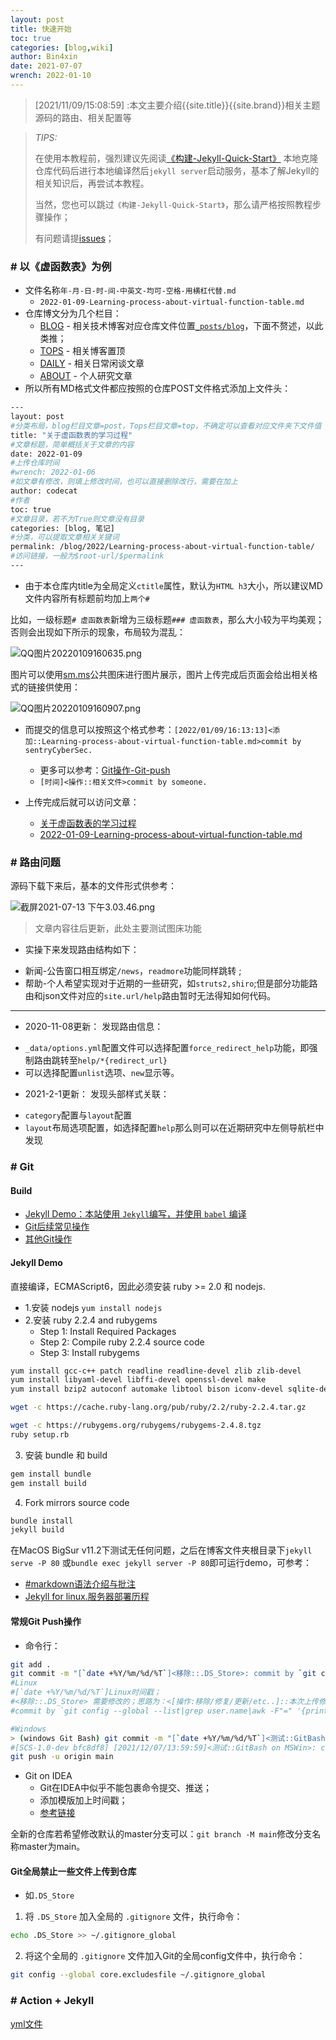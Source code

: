 ```yaml
---
layout: post
title: 快速开始
toc: true
categories: [blog,wiki]
author: Bin4xin
date: 2021-07-07
wrench: 2022-01-10
---
```


> [2021/11/09/15:08:59] :本文主要介绍{{site.title}}{{site.brand}}相关主题源码的路由、相关配置等

> *TIPS:*
>
> 在使用本教程前，强烈建议先阅读[《构建-Jekyll-Quick-Start》](https://github.com/Bin4xin/bin4xin.github.io/wiki/%E6%9E%84%E5%BB%BA-Jekyll-Quick-Start)
> 本地克隆仓库代码后进行本地编译然后`jekyll server`启动服务，基本了解Jekyll的相关知识后，再尝试本教程。
>
> 当然，您也可以跳过`《构建-Jekyll-Quick-Start》`，那么请严格按照教程步骤操作；
>
> 有问题请提[issues](https://github.com/Bin4xin/bin4xin.github.io/issues/new)；


### # 以《虚函数表》为例

- 文件名称`年-月-日-时-间-中英文-均可-空格-用横杠代替.md`
  - `2022-01-09-Learning-process-about-virtual-function-table.md`
- 仓库博文分为几个栏目：
  - [BLOG](https://www.sentrylab.cn/blog/) - 相关技术博客对应仓库文件位置[`_posts/blog`](https://github.com/Bin4xin/bin4xin.github.io/tree/main/_posts/blog)，下面不赘述，以此类推；
  - [TOPS](https://www.sentrylab.cn/tops/) - 相关博客置顶
  - [DAILY](https://www.sentrylab.cn/daily/) - 相关日常闲谈文章
  - [ABOUT](https://www.sentrylab.cn/about/) - 个人研究文章
- 所以所有MD格式文件都应按照的仓库POST文件格式添加上文件头：

```bash
---
layout: post
#分类布局，blog栏目文章=post，Tops栏目文章=top，不确定可以查看对应文件夹下文件值
title: "关于虚函数表的学习过程"
#文章标题，简单概括关于文章的内容
date: 2022-01-09
#上传仓库时间
#wrench: 2022-01-06
#如文章有修改，则填上修改时间，也可以直接删除改行，需要在加上
author: codecat
#作者
toc: true
#文章目录，若不为True则文章没有目录
categories: [blog, 笔记]
#分类，可以提取文章相关关键词
permalink: /blog/2022/Learning-process-about-virtual-function-table/
#访问链接，一般为$root-url/$permalink
---
```

- 由于本仓库内title为全局定义`ctitle`属性，默认为`HTML h3`大小，所以建议MD文件内容所有标题前均加上`两个#`

比如，一级标题`# 虚函数表`新增为三级标题`### 虚函数表`，那么大小较为平均美观；否则会出现如下所示的现象，布局较为混乱：

![QQ图片20220109160635.png](https://s2.loli.net/2022/01/09/b1yYzColZqBPO7N.png)

图片可以使用[sm.ms](https://sm.ms/)公共图床进行图片展示，图片上传完成后页面会给出相关格式的链接供使用：

![QQ图片20220109160907.png](https://s2.loli.net/2022/01/09/O69qn1yIWGphVvE.png)

- 而提交的信息可以按照这个格式参考：`[2022/01/09/16:13:13]<添加::Learning-process-about-virtual-function-table.md>commit by sentryCyberSec.`
  - 更多可以参考：[Git操作-Git-push](https://github.com/Bin4xin/bin4xin.github.io/wiki/Git%E6%93%8D%E4%BD%9C-Git-push)
  - `[时间]<操作::相关文件>commit by someone.`

- 上传完成后就可以访问文章：
  - [关于虚函数表的学习过程](https://www.sentrylab.cn/blog/2022/Learning-process-about-virtual-function-table/)
  - [2022-01-09-Learning-process-about-virtual-function-table.md](https://github.com/sentryCyberSec/sentryCyberSec.github.io/blob/main/_posts/blog/2022-01-09-Learning-process-about-virtual-function-table.md)

### # 路由问题

源码下载下来后，基本的文件形式供参考：

![截屏2021-07-13 下午3.03.46.png](https://i.loli.net/2021/07/13/o4gb1veWBlfyx8T.png)

> 文章内容往后更新，此处主要测试图床功能

* 实操下来发现路由结构如下：
- 新闻-公告窗口相互绑定`/news`，`readmore`功能同样跳转	;
- 帮助-个人希望实现对于近期的一些研究，如`struts2,shiro`;但是部分功能路由和json文件对应的`site.url/help`路由暂时无法得知如何代码。

***
* 2020-11-08更新：
发现路由信息：
- `_data/options.yml`配置文件可以选择配置`force_redirect_help`功能，即强制路由跳转至`help/*{redirect_url}`
-	可以选择配置`unlist`选项、`new`显示等。

* 2021-2-1更新：
发现头部样式关联：
- `category`配置与`layout`配置
- `layout`布局选项配置，如选择配置`help`那么则可以在近期研究中左侧导航栏中发现

### # Git

#### Build

- [Jekyll Demo：本站使用 `Jekyll`编写，并使用 `babel` 编译](#Jekyll-Demo)
- [Git后续常见操作](#常规Git-Push操作)
- [其他Git操作](#Git全局禁止一些文件上传到仓库)

#### Jekyll Demo

直接编译，ECMAScript6，因此必须安装 ruby >= 2.0 和 nodejs.

- 1.安装 nodejs `yum install nodejs`
- 2.安装 ruby 2.2.4 and rubygems
    - Step 1: Install Required Packages
    - Step 2: Compile ruby 2.2.4 source code
    - Step 3: Install rubygems

```bash
yum install gcc-c++ patch readline readline-devel zlib zlib-devel
yum install libyaml-devel libffi-devel openssl-devel make
yum install bzip2 autoconf automake libtool bison iconv-devel sqlite-devel

wget -c https://cache.ruby-lang.org/pub/ruby/2.2/ruby-2.2.4.tar.gz

wget -c https://rubygems.org/rubygems/rubygems-2.4.8.tgz
ruby setup.rb
```
3. 安装 bundle 和 build

```bash
gem install bundle
gem install build
```

4. Fork mirrors source code

```bash
bundle install
jekyll build
```

在MacOS BigSur v11.2下测试无任何问题，之后在博客文件夹根目录下`jekyll serve -P 80` 或`bundle exec jekyll server -P 80`即可运行demo，可参考：
- [#markdown语法介绍与批注](https://about.sentrylab.cn/news/sentry-lab-markdown-usage/)
- [Jekyll for linux.服务器部署历程](https://www.sentrylab.cn/blog/2019/jekyll/in/linux/)

#### 常规Git Push操作

- 命令行：

```bash
git add .
git commit -m "[`date +%Y/%m/%d/%T`]<移除::.DS_Store>: commit by `git config --global --list|grep user.name|awk -F"=" '{print $2}'`"
#Linux
#[`date +%Y/%m/%d/%T`]Linux时间戳；
#<移除::.DS_Store> 需要修改的；思路为：<[操作:移除/修复/更新/etc..]::本次上传修改的文件/.DS_Store>
#commit by `git config --global --list|grep user.name|awk -F"=" '{print $2}'` 取出操作人

#Windows
> (windows Git Bash) git commit -m "[`date +%Y/%m/%d/%T`]<测试::GitBash on MSWin>: commit by `git config --global --list|grep user.name|awk -F"=" '{print $2}'`"
#[SCS-1.0-dev bfc8df8] [2021/12/07/13:59:59]<测试::GitBash on MSWin>: commit by sentryCyberSec
git push -u origin main
```

- Git on IDEA
    - Git在IDEA中似乎不能包裹命令提交、推送；
    - 添加模版加上时间戳；
    - [参考链接](https://blog.csdn.net/Q748893892/article/details/102460868)

全新的仓库若希望修改默认的master分支可以：`git branch -M main`修改分支名称master为main。

#### Git全局禁止一些文件上传到仓库

- 如`.DS_Store`

1. 将 `.DS_Store` 加入全局的 `.gitignore` 文件，执行命令：

```bash
echo .DS_Store >> ~/.gitignore_global
```

2. 将这个全局的 `.gitignore` 文件加入Git的全局config文件中，执行命令：

```bash
git config --global core.excludesfile ~/.gitignore_global
```

### # Action + Jekyll

[yml文件](https://github.com/Bin4xin/bin4xin.github.io/blob/main/.github/workflows/deploy.yml)
